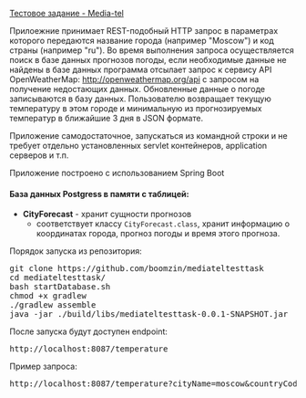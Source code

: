 [Тестовое задание  - Media-tel](https://github.com/boomzin/mediateltesttask)

Прилоежние принимает REST-подобный HTTP запрос в параметрах которого передаются название города (например "Moscow") и код страны (например "ru"). 
Во время выполнения запроса осуществляется поиск в базе данных прогнозов погоды, если необходимые данные не найдены в базе данных
программа отсылает запрос к сервису API OpenWeatherMap: http://openweathermap.org/api с запросом на получение недостающих данных. 
Обновленные данные о погоде записываются в базу данных.
Пользователю возвращает текущую температуру в этом городе и минимальную из прогнозируемых температур в ближайшие 3 дня в JSON формате.

Приложение самодостаточное, запускаться из командной строки и не требует отдельно установленных servlet контейнеров, application серверов и т.п.

Приложение построено с использованием Spring Boot

#### База данных Postgress в памяти с таблицей:
- **CityForecast** - хранит сущности прогнозов
    - соответствует классу `CityForecast.class`, хранит информацию о координатах города, прогноз погоды и время этого прогноза.

Порядок запуска из репозитория:
<pre>
git clone https://github.com/boomzin/mediateltesttask
cd mediateltesttask/
bash startDatabase.sh
chmod +x gradlew
./gradlew assemble
java -jar ./build/libs/mediateltesttask-0.0.1-SNAPSHOT.jar 
</pre>

После запуска будут доступен endpoint:
<pre>http://localhost:8087/temperature</pre>

Пример запроса:
<pre>http://localhost:8087/temperature?cityName=moscow&countryCode=ru</pre>



